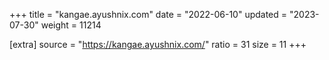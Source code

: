+++
title = "kangae.ayushnix.com"
date = "2022-06-10"
updated = "2023-07-30"
weight = 11214

[extra]
source = "https://kangae.ayushnix.com/"
ratio = 31
size = 11
+++
